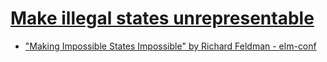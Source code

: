 # [Make illegal states unrepresentable](https://v5.chriskrycho.com/journal/making-illegal-states-unrepresentable-in-ts/)

- ["Making Impossible States Impossible" by Richard Feldman - elm-conf](https://www.youtube.com/watch?v=IcgmSRJHu_8)
